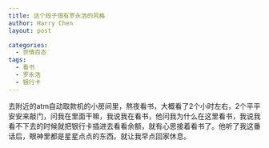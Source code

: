 ```yaml
---
title: 这个段子很有罗永浩的风格
author: Harry Chen
layout: post

categories:
  - 世情百态
tags:
  - 看书
  - 罗永浩
  - 银行卡
---
```


  去附近的atm自动取款机的小房间里，熬夜看书，大概看了2个小时左右，2个平平安安来敲门，问我在里面干嘛，我说我在看书，他问我为什么在这里看书，我说我看不下去的时候就把银行卡插进去看看余额，就有心思接着看书了。他听了我这番话后，眼神里都是星星点点的东西。就让我早点回家休息。
